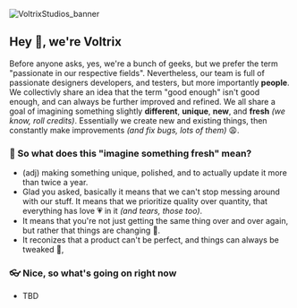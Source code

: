 ![VoltrixStudios_banner](https://user-images.githubusercontent.com/62163840/169730843-65b1ed72-9d6a-4ee4-8592-249fbb715860.png)

## Hey 👋, we're Voltrix
Before anyone asks, yes, we're a bunch of geeks, but we prefer the term "passionate in our respective fields". Nevertheless, our team is full of passionate designers developers, and testers, but more importantly **people**. We collectivly share an idea that the term "good enough" isn't good enough, and can always be further improved and refined. We all share a goal of imagining something slightly **different**, **unique**, **new**, and **fresh** *(we know, roll credits)*. Essentially we create new and existing things, then constantly make improvements *(and fix bugs, lots of them)* 😩.

### 🍿 So what does this "imagine something fresh" mean?
* (adj) making something unique, polished, and to actually update it more than twice a year.
* Glad you asked, basically it means that we can't stop messing around with our stuff. It means that we prioritize quality over quantity, that everything has love 💗 in it *(and tears, those too)*.
* It means that you're not just getting the same thing over and over again, but rather that things are changing 🚀.
* It reconizes that a product can't be perfect, and things can always be tweaked 🔧, 

### 👓 Nice, so what's going on right now
* TBD
